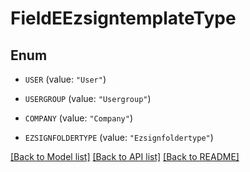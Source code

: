 # FieldEEzsigntemplateType

## Enum


* `USER` (value: `"User"`)

* `USERGROUP` (value: `"Usergroup"`)

* `COMPANY` (value: `"Company"`)

* `EZSIGNFOLDERTYPE` (value: `"Ezsignfoldertype"`)


[[Back to Model list]](../README.md#documentation-for-models) [[Back to API list]](../README.md#documentation-for-api-endpoints) [[Back to README]](../README.md)


